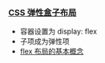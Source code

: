 ### [CSS 弹性盒子布局](https://developer.mozilla.org/zh-CN/docs/Web/CSS/CSS_Flexible_Box_Layout)

- 容器设置为 display: flex
- 子项成为弹性项
- [flex 布局的基本概念](https://developer.mozilla.org/zh-CN/docs/Web/CSS/CSS_Flexible_Box_Layout/Basic_Concepts_of_Flexbox)

